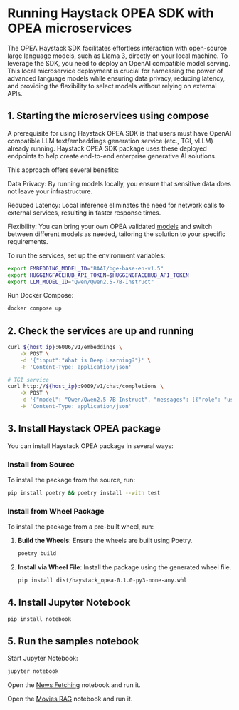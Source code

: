﻿# Running Haystack OPEA SDK with OPEA microservices

The OPEA Haystack SDK facilitates effortless interaction with open-source large language models, such as Llama 3, directly on your local machine. To leverage the SDK, you need to deploy an OpenAI compatible model serving.
This local microservice deployment is crucial for harnessing the power of advanced language models while ensuring data privacy, reducing latency, and providing the flexibility to select models without relying on external APIs.

## 1. Starting the microservices using compose

A prerequisite for using Haystack OPEA SDK is that users must have OpenAI compatible LLM text/embeddings generation service (etc., TGI, vLLM) already running. Haystack OPEA SDK package uses these deployed endpoints to help create end-to-end enterprise generative AI solutions.

This approach offers several benefits:

Data Privacy: By running models locally, you ensure that sensitive data does not leave your infrastructure.

Reduced Latency: Local inference eliminates the need for network calls to external services, resulting in faster response times.

Flexibility: You can bring your own OPEA validated [models](https://github.com/opea-project/GenAIComps/blob/main/comps/llms/src/text-generation/README.md#validated-llm-models) and switch between different models as needed, tailoring the solution to your specific requirements.

To run the services, set up the environment variables:

```bash
export EMBEDDING_MODEL_ID="BAAI/bge-base-en-v1.5"
export HUGGINGFACEHUB_API_TOKEN=$HUGGINGFACEHUB_API_TOKEN
export LLM_MODEL_ID="Qwen/Qwen2.5-7B-Instruct"
```

Run Docker Compose:

```bash
docker compose up
```

## 2. Check the services are up and running

```bash
curl ${host_ip}:6006/v1/embeddings \
    -X POST \
    -d '{"input":"What is Deep Learning?"}' \
    -H 'Content-Type: application/json'
```

```bash
# TGI service
curl http://${host_ip}:9009/v1/chat/completions \
    -X POST \
    -d '{"model": "Qwen/Qwen2.5-7B-Instruct", "messages": [{"role": "user", "content": "What is Deep Learning?"}], "max_tokens":50}' \
    -H 'Content-Type: application/json'
```

## 3. Install Haystack OPEA package

You can install Haystack OPEA package in several ways:

### Install from Source

To install the package from the source, run:

```bash
pip install poetry && poetry install --with test
```

### Install from Wheel Package

To install the package from a pre-built wheel, run:

1. **Build the Wheels**: Ensure the wheels are built using Poetry.
    ```bash
    poetry build
    ```
2. **Install via Wheel File**: Install the package using the generated wheel file.
    ```bash
    pip install dist/haystack_opea-0.1.0-py3-none-any.whl
    ```

## 4. Install Jupyter Notebook

```bash
pip install notebook
```

## 5. Run the samples notebook

Start Jupyter Notebook:

```bash
jupyter notebook
```

Open the [News Fetching](./news-fetching.ipynb) notebook and run it.

Open the [Movies RAG](./movies-RAG.ipynb) notebook and run it.
